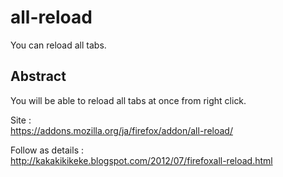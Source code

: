 all-reload
==========
You can reload all tabs.

Abstract
--------
You will be able to reload all tabs at once from right click.  

Site :   
https://addons.mozilla.org/ja/firefox/addon/all-reload/

Follow as details :  
http://kakakikikeke.blogspot.com/2012/07/firefoxall-reload.html
